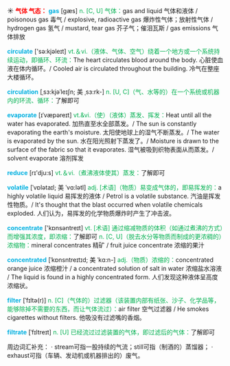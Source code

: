☀ <font color="red">**气体 气态：**</font>
<font color="sky blue">**gas**</font> [ɡæs] 
<font color="#00b050">n. [C, U] 气体：</font>gas and liquid 气体和液体 / poisonous gas 毒气 / explosive, radioactive gas 爆炸性气体；放射性气体 / hydrogen gas 氢气 / mustard, tear gas 芥子气；催泪瓦斯 / gas emissions 气体排放

<font color="sky blue">**circulate**</font> ['sə:kjəleɪt] 
<font color="#00b050">vt.＆vi.（液体、气体、空气）绕着一个地方或一个系统持续运动，即循环、环流：</font>The heart circulates blood around the body. 心脏使血液在体内循环。/ Cooled air is circulated throughout the building. 冷气在整座大楼循环。
                      
<font color="sky blue">**circulation**</font> [ˌsɜ:kjəˈleɪʃn; 美 ˌsɜ:rk-]
<font color="#00b050">n. [U, C]（气、水等的）在一个系统或机器内的环流、循环：</font>了解即可

<font color="sky blue">**evaporate**</font> [ɪˈvæpəreɪt]
<font color="#00b050">vt.&vi.（使）（液体）蒸发、挥发：</font>Heat until all the water has evaporated. 加热直至水全部蒸发。/ The sun is constantly evaporating the earth's moisture. 太阳使地球上的湿气不断蒸发。/ The water is evaporated by the sun. 水在阳光照射下蒸发了。/ Moisture is drawn to the surface of the fabric so that it evaporates. 湿气被吸到织物表面从而蒸发。/ solvent evaporate 溶剂挥发

<font color="sky blue">**reduce**</font> [rɪ'dju:s] 
<font color="#00b050">vt.＆vi.（煮沸液体使其）蒸发：</font>了解即可
           
<font color="sky blue">**volatile**</font> [ˈvɒlətaɪl; 美 ˈvɑ:lətl] 
<font color="#00b050">adj. [术语]（物质）易变成气体的，即易挥发的：</font>a highly volatile liquid 易挥发的液体 / Petrol is a volatile substance. 汽油是挥发性物质。/ It's thought that the blast occurred when volatile chemicals exploded. 人们认为，易挥发的化学物质爆炸时产生了冲击波。
 
<font color="sky blue">**concentrate**</font> ['kɒnsəntreɪt] 
<font color="#00b050">vt. [术语] 通过缩减物质的体积（如通过煮沸的方式）而增强其浓度，即浓缩：</font>了解即可 <font color="#00b050">n. [C, U]（脱去水分等物质而制成的更浓稠的）浓缩物：</font>mineral concentrates 精矿 / fruit juice concentrate 浓缩的果汁
           
<font color="sky blue">**concentrated**</font> [ˈkɒnsntreɪtɪd; 美 ˈkɑ:n-]
<font color="#00b050">adj.（物质）浓缩的：</font>concentrated orange juice 浓缩橙汁 / a concentrated solution of salt in water 浓缩盐水溶液 / The liquid is found in a highly concentrated form. 人们发现这种液体呈高度浓缩状。

<font color="sky blue">**filter**</font> [ˈfɪltə(r)]
<font color="#00b050">n. [C]（气体的）过滤器（该装置内部有纸张、沙子、化学品等，能够除掉不需要的东西，而让气体流过）：</font>air filter 空气过滤器 / He smokes cigarettes without filters. 他吸没有过滤嘴的香烟。
           
<font color="sky blue">**filtrate**</font> [ˈfɪltreɪt]
<font color="#00b050">n. [U] 已经流过过滤装置的气体，即过滤后的气体：</font>了解即可

周边词汇补充：
· stream可指一股持续的气流；still可指（制酒的）蒸馏器；
· exhaust可指（车辆、发动机或机器排出的）废气。

